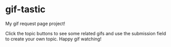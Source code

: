 # gif-tastic
My gif request page project!

Click the topic buttons to see some related gifs and use the submission field to create your own topic. Happy gif watching!
